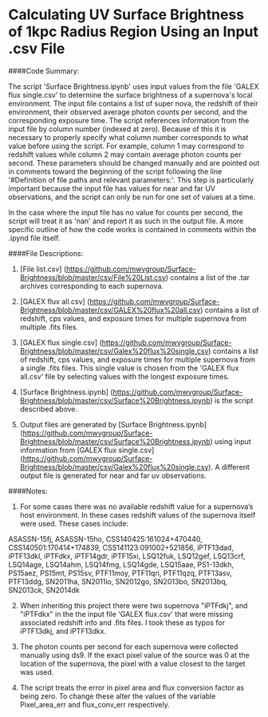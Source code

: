 # Calculating UV Surface Brightness of 1kpc Radius Region Using an Input .csv File

####Code Summary:

The script 'Surface Brightness.ipynb' uses input values from the file 'GALEX flux single.csv' to determine the surface brightness of a supernova's local environment. The input file contains a list of super nova, the redshift of their environment,  their observed average photon counts per second, and the corresponding exposure time. The script references information from the input file by column number (indexed at zero). Because of this it is necessary to properly specify what column number corresponds to what value before using the script. For example, column 1 may correspond to redshift values while column 2 may contain average photon counts per second. These parameters should be changed manually and are pointed out in comments toward the beginning of the script following the line '#Definition of file paths and relevant parameters:'. This step is particularly important because the input file has values for near and far UV observations, and the script can only be run for one set of values at a time.

In the case where the input file has no value for counts per second, the script will treat it as 'nan' and report it as such in the output file. A more specific outline of how the code works is contained in comments within the .ipynd file itself.

####File Descriptions:
1. [File list.csv] (https://github.com/mwvgroup/Surface-Brightness/blob/master/csv/File%20List.csv) contains a list of the .tar archives corresponding to each supernova.

2. [GALEX flux all.csv] (https://github.com/mwvgroup/Surface-Brightness/blob/master/csv/GALEX%20flux%20all.csv) contains a list of redshift, cps values, and exposure times for multiple supernova from multiple .fits files.
  
3. [GALEX flux single.csv] (https://github.com/mwvgroup/Surface-Brightness/blob/master/csv/Galex%20flux%20single.csv) contains a list of redshift, cps values, and exposure times for multiple supernova from a single .fits files. This single value is chosen from the 'GALEX flux all.csv' file by selecting values with the longest exposure times.
  
4. [Surface Brightness.ipynb] (https://github.com/mwvgroup/Surface-Brightness/blob/master/csv/Surface%20Brightness.ipynb) is the script described above.
  
5. Output files are generated by [Surface Brightness.ipynb] (https://github.com/mwvgroup/Surface-Brightness/blob/master/csv/Surface%20Brightness.ipynb) using input information from [GALEX flux single.csv] (https://github.com/mwvgroup/Surface-Brightness/blob/master/csv/Galex%20flux%20single.csv). A different output file is generated for near and far uv observations.
  
####Notes:

1. For some cases there was no available redshift value for a supernova’s host environment. In these cases redshift values of the supernova itself were used. These cases include:

  ASASSN-15fj, ASASSN-15ho, CSS140425:161024+470440, CSS140501:170414+174839, CSS141123:091002+521856, iPTF13dad, iPTF13dkl, iPTFdkx, iPTF14gdr, iPTF15xi, LSQ12fuk, LSQ12gef, LSQ13crf, LSQ14age, LSQ14ahm, LSQ14fmg, LSQ14gde, LSQ15aae, PS1-13dkh, PS15aez, PS15mt, PS15sv, PTF11moy, PTF11qri, PTF11qzq, PTF13asv, PTF13ddg, SN2011ha, SN2011io, SN2012go, SN2013bo, SN2013bq, SN2013ck, SN2014dk

2. When inheriting this project there were two supernova "iPTFdkj", and "iPTFdkx" in the the input file 'GALEX flux.csv' that were missing associated redshift info and .fits files. I took these as typos for iPTF13dkj, and iPTF13dkx.

3. The photon counts per second for each supernova were collected manually using ds9. If the exact pixel value of the source was 0 at the location of the supernova, the pixel with a value closest to the target was used. 

5. The script treats the error in pixel area and flux conversion factor as being zero. To change these alter the values of the variable Pixel_area_err and flux_conv_err respectively. 
